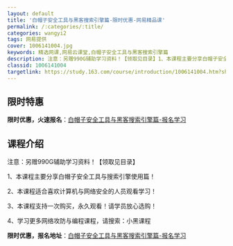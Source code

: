 ```yaml
---
layout: default
title: '白帽子安全工具与黑客搜索引擎篇-限时优惠-网易精品课'
permalink: /:categories/:title/
categories: wangyi2
tags: 网易提供
cover: 1006141004.jpg
keywords: 精选网课,网易云课堂,白帽子安全工具与黑客搜索引擎篇
description: 注意：另赠990G辅助学习资料！【领取见目录】1、本课程主要分享白帽子安全工具与搜索引擎使用篇！2、本课程适合喜欢计算机
classid: 1006141004
targetlink: https://study.163.com/course/introduction/1006141004.htm?share=1&shareId=1025206652&utm_campaign=share&utm_medium=iphoneShare&utm_source=&utm_u=1025206652
---
```


## 限时特惠

**限时优惠，火速报名**：[白帽子安全工具与黑客搜索引擎篇-报名学习](https://study.163.com/course/introduction/1006141004.htm?share=1&shareId=1025206652&utm_campaign=share&utm_medium=iphoneShare&utm_source=&utm_u=1025206652)

## 课程介绍

注意：另赠990G辅助学习资料！【领取见目录】

1、本课程主要分享白帽子安全工具与搜索引擎使用篇！

2、本课程适合喜欢计算机与网络安全的人员观看学习！

3、本课程支持一次购买，永久观看！请学员放心选购！

4、学习更多网络攻防与编程课程，请搜索：小黑课程

**限时优惠，报名地址**：[白帽子安全工具与黑客搜索引擎篇-报名学习](https://study.163.com/course/introduction/1006141004.htm?share=1&shareId=1025206652&utm_campaign=share&utm_medium=iphoneShare&utm_source=&utm_u=1025206652)


